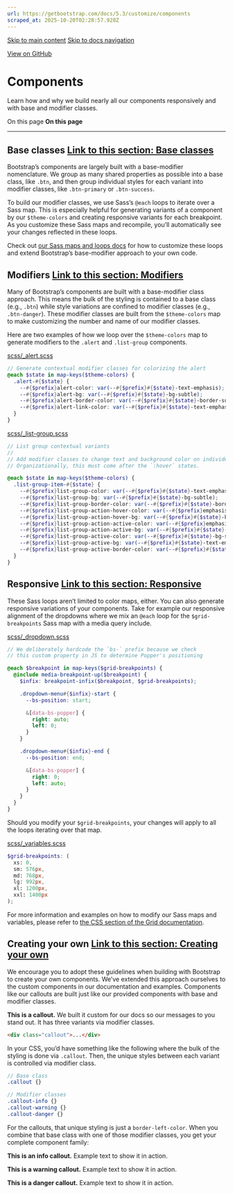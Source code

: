 ```yaml
---
url: https://getbootstrap.com/docs/5.3/customize/components
scraped_at: 2025-10-20T02:28:57.928Z
---
```


[Skip to main content](https://getbootstrap.com/docs/5.3/customize/components/#content) [Skip to docs navigation](https://getbootstrap.com/docs/5.3/customize/components/#bd-docs-nav)

[View on GitHub](https://github.com/twbs/bootstrap/blob/v5.3.8/site/src/content/docs/customize/components.mdx "View and edit this file on GitHub")

# Components

Learn how and why we build nearly all our components responsively and with base and modifier classes.

On this page
**On this page**

* * *

## Base classes [Link to this section: Base classes](https://getbootstrap.com/docs/5.3/customize/components/\#base-classes)

Bootstrap’s components are largely built with a base-modifier nomenclature. We group as many shared properties as possible into a base class, like `.btn`, and then group individual styles for each variant into modifier classes, like `.btn-primary` or `.btn-success`.

To build our modifier classes, we use Sass’s `@each` loops to iterate over a Sass map. This is especially helpful for generating variants of a component by our `$theme-colors` and creating responsive variants for each breakpoint. As you customize these Sass maps and recompile, you’ll automatically see your changes reflected in these loops.

Check out [our Sass maps and loops docs](https://getbootstrap.com/docs/5.3/customize/sass#maps-and-loops) for how to customize these loops and extend Bootstrap’s base-modifier approach to your own code.

## Modifiers [Link to this section: Modifiers](https://getbootstrap.com/docs/5.3/customize/components/\#modifiers)

Many of Bootstrap’s components are built with a base-modifier class approach. This means the bulk of the styling is contained to a base class (e.g., `.btn`) while style variations are confined to modifier classes (e.g., `.btn-danger`). These modifier classes are built from the `$theme-colors` map to make customizing the number and name of our modifier classes.

Here are two examples of how we loop over the `$theme-colors` map to generate modifiers to the `.alert` and `.list-group` components.

[scss/\_alert.scss](https://github.com/twbs/bootstrap/blob/v5.3.8/scss/_alert.scss)

```scss
// Generate contextual modifier classes for colorizing the alert
@each $state in map-keys($theme-colors) {
  .alert-#{$state} {
    --#{$prefix}alert-color: var(--#{$prefix}#{$state}-text-emphasis);
    --#{$prefix}alert-bg: var(--#{$prefix}#{$state}-bg-subtle);
    --#{$prefix}alert-border-color: var(--#{$prefix}#{$state}-border-subtle);
    --#{$prefix}alert-link-color: var(--#{$prefix}#{$state}-text-emphasis);
  }
}

```

[scss/\_list-group.scss](https://github.com/twbs/bootstrap/blob/v5.3.8/scss/_list-group.scss)

```scss
// List group contextual variants
//
// Add modifier classes to change text and background color on individual items.
// Organizationally, this must come after the `:hover` states.

@each $state in map-keys($theme-colors) {
  .list-group-item-#{$state} {
    --#{$prefix}list-group-color: var(--#{$prefix}#{$state}-text-emphasis);
    --#{$prefix}list-group-bg: var(--#{$prefix}#{$state}-bg-subtle);
    --#{$prefix}list-group-border-color: var(--#{$prefix}#{$state}-border-subtle);
    --#{$prefix}list-group-action-hover-color: var(--#{$prefix}emphasis-color);
    --#{$prefix}list-group-action-hover-bg: var(--#{$prefix}#{$state}-border-subtle);
    --#{$prefix}list-group-action-active-color: var(--#{$prefix}emphasis-color);
    --#{$prefix}list-group-action-active-bg: var(--#{$prefix}#{$state}-border-subtle);
    --#{$prefix}list-group-active-color: var(--#{$prefix}#{$state}-bg-subtle);
    --#{$prefix}list-group-active-bg: var(--#{$prefix}#{$state}-text-emphasis);
    --#{$prefix}list-group-active-border-color: var(--#{$prefix}#{$state}-text-emphasis);
  }
}

```

## Responsive [Link to this section: Responsive](https://getbootstrap.com/docs/5.3/customize/components/\#responsive)

These Sass loops aren’t limited to color maps, either. You can also generate responsive variations of your components. Take for example our responsive alignment of the dropdowns where we mix an `@each` loop for the `$grid-breakpoints` Sass map with a media query include.

[scss/\_dropdown.scss](https://github.com/twbs/bootstrap/blob/v5.3.8/scss/_dropdown.scss)

```scss
// We deliberately hardcode the `bs-` prefix because we check
// this custom property in JS to determine Popper's positioning

@each $breakpoint in map-keys($grid-breakpoints) {
  @include media-breakpoint-up($breakpoint) {
    $infix: breakpoint-infix($breakpoint, $grid-breakpoints);

    .dropdown-menu#{$infix}-start {
      --bs-position: start;

      &[data-bs-popper] {
        right: auto;
        left: 0;
      }
    }

    .dropdown-menu#{$infix}-end {
      --bs-position: end;

      &[data-bs-popper] {
        right: 0;
        left: auto;
      }
    }
  }
}

```

Should you modify your `$grid-breakpoints`, your changes will apply to all the loops iterating over that map.

[scss/\_variables.scss](https://github.com/twbs/bootstrap/blob/v5.3.8/scss/_variables.scss)

```scss
$grid-breakpoints: (
  xs: 0,
  sm: 576px,
  md: 768px,
  lg: 992px,
  xl: 1200px,
  xxl: 1400px
);

```

For more information and examples on how to modify our Sass maps and variables, please refer to [the CSS section of the Grid documentation](https://getbootstrap.com/docs/5.3/layout/grid#css).

## Creating your own [Link to this section: Creating your own](https://getbootstrap.com/docs/5.3/customize/components/\#creating-your-own)

We encourage you to adopt these guidelines when building with Bootstrap to create your own components. We’ve extended this approach ourselves to the custom components in our documentation and examples. Components like our callouts are built just like our provided components with base and modifier classes.

**This is a callout.** We built it custom for our docs so our messages to you stand out. It has three variants via modifier classes.

```html
<div class="callout">...</div>

```

In your CSS, you’d have something like the following where the bulk of the styling is done via `.callout`. Then, the unique styles between each variant is controlled via modifier class.

```scss
// Base class
.callout {}

// Modifier classes
.callout-info {}
.callout-warning {}
.callout-danger {}

```

For the callouts, that unique styling is just a `border-left-color`. When you combine that base class with one of those modifier classes, you get your complete component family:

**This is an info callout.** Example text to show it in action.

**This is a warning callout.** Example text to show it in action.

**This is a danger callout.** Example text to show it in action.
